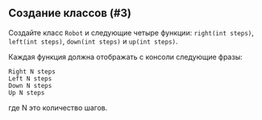 ## Создание классов (#3)

Создайте класс `Robot` и следующие четыре функции:
`right(int steps)`, `left(int steps)`, `down(int steps)` и `up(int steps)`.

Каждая функция должна отображать с консоли следующие фразы:

```text
Right N steps
Left N steps
Down N steps
Up N steps
```

где N это количество шагов.